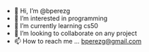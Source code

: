 - 👋 Hi, I’m @bperezg
- 👀 I’m interested in programming
- 🌱 I’m currently learning cs50
- 💞️ I’m looking to collaborate on any project
- 📫 How to reach me ... bperezg@gmail.com

<!---
bperezg/bperezg is a ✨ special ✨ repository because its `README.md` (this file) appears on your GitHub profile.
You can click the Preview link to take a look at your changes.
--->
